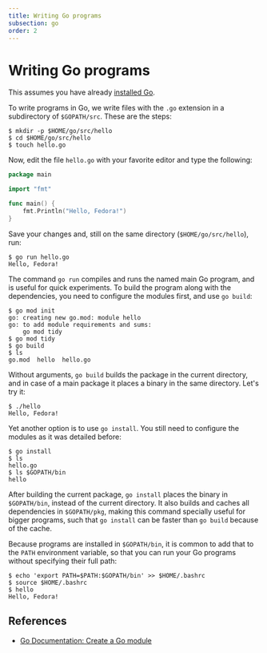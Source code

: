 ```yaml
---
title: Writing Go programs
subsection: go
order: 2
---
```


# Writing Go programs

This assumes you have already [installed Go](/tech/languages/go/go-installation.html#go-installation).

To write programs in Go, we write files with the `.go` extension in a subdirectory of `$GOPATH/src`. These are the steps:

```console
$ mkdir -p $HOME/go/src/hello
$ cd $HOME/go/src/hello
$ touch hello.go
```

Now, edit the file `hello.go` with your favorite editor and type the following:

```go
package main

import "fmt"

func main() {
	fmt.Println("Hello, Fedora!")
}
```

Save your changes and, still on the same directory (`$HOME/go/src/hello`), run:

```console
$ go run hello.go
Hello, Fedora!
```

The command `go run` compiles and runs the named main Go program, and is useful for quick experiments.
To build the program along with the dependencies, you need to configure the modules first, and use `go build`:

```console
$ go mod init
go: creating new go.mod: module hello
go: to add module requirements and sums:
	go mod tidy
$ go mod tidy
$ go build
$ ls
go.mod  hello  hello.go
```

Without arguments, `go build` builds the package in the current directory, and in case of a main package it places a binary in the same directory. Let's try it:

```console
$ ./hello
Hello, Fedora!
```

Yet another option is to use `go install`. You still need to configure the modules as it was detailed before:

```console
$ go install
$ ls
hello.go
$ ls $GOPATH/bin
hello
```

After building the current package, `go install` places the binary in `$GOPATH/bin`, instead of the current directory. It also builds and caches all dependencies in `$GOPATH/pkg`, making this command specially useful for bigger programs, such that `go install` can be faster than `go build` because of the cache.

Because programs are installed in `$GOPATH/bin`, it is common to add that to the `PATH` environment variable, so that you can run your Go programs without specifying their full path:

```console
$ echo 'export PATH=$PATH:$GOPATH/bin' >> $HOME/.bashrc
$ source $HOME/.bashrc
$ hello
Hello, Fedora!
```

## References

- [Go Documentation: Create a Go module](https://go.dev/doc/tutorial/create-module)